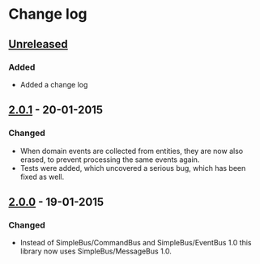 # Change log

## [Unreleased][unreleased]

### Added

- Added a change log

## [2.0.1] - 20-01-2015

### Changed

- When domain events are collected from entities, they are now also erased, to prevent processing the same events again.
- Tests were added, which uncovered a serious bug, which has been fixed as well.

## [2.0.0] - 19-01-2015

### Changed

- Instead of SimpleBus/CommandBus and SimpleBus/EventBus 1.0 this library now uses SimpleBus/MessageBus 1.0.

[unreleased]: https://github.com/simple-bus/doctrine-orm-bridge/compare/v2.0.1...HEAD
[2.0.1]: https://github.com/simple-bus/doctrine-orm-bridge/compare/v2.0.0...v2.0.1
[2.0.0]: https://github.com/simple-bus/doctrine-orm-bridge/compare/v1.0.0...v2.0.0
